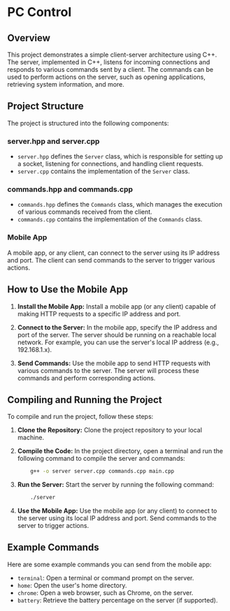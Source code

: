 # PC Control

## Overview

This project demonstrates a simple client-server architecture using C++. The server, implemented in C++, listens for incoming connections and responds to various commands sent by a client. The commands can be used to perform actions on the server, such as opening applications, retrieving system information, and more.

## Project Structure

The project is structured into the following components:

### server.hpp and server.cpp

- `server.hpp` defines the `Server` class, which is responsible for setting up a socket, listening for connections, and handling client requests.
- `server.cpp` contains the implementation of the `Server` class.

### commands.hpp and commands.cpp

- `commands.hpp` defines the `Commands` class, which manages the execution of various commands received from the client.
- `commands.cpp` contains the implementation of the `Commands` class.

### Mobile App

A mobile app, or any client, can connect to the server using its IP address and port. The client can send commands to the server to trigger various actions.

## How to Use the Mobile App

1. **Install the Mobile App:** Install a mobile app (or any client) capable of making HTTP requests to a specific IP address and port.

2. **Connect to the Server:** In the mobile app, specify the IP address and port of the server. The server should be running on a reachable local network. For example, you can use the server's local IP address (e.g., 192.168.1.x).

3. **Send Commands:** Use the mobile app to send HTTP requests with various commands to the server. The server will process these commands and perform corresponding actions.

## Compiling and Running the Project

To compile and run the project, follow these steps:

1. **Clone the Repository:** Clone the project repository to your local machine.

2. **Compile the Code:** In the project directory, open a terminal and run the following command to compile the server and commands:
    ```bash
        g++ -o server server.cpp commands.cpp main.cpp

3. **Run the Server:** Start the server by running the following command:
    ```bash
        ./server

4. **Use the Mobile App:** Use the mobile app (or any client) to connect to the server using its local IP address and port. Send commands to the server to trigger actions.

## Example Commands

Here are some example commands you can send from the mobile app:

- `terminal`: Open a terminal or command prompt on the server.
- `home`: Open the user's home directory.
- `chrome`: Open a web browser, such as Chrome, on the server.
- `battery`: Retrieve the battery percentage on the server (if supported).
